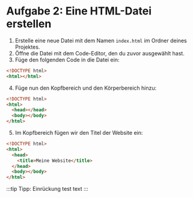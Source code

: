 # Aufgabe 2: Eine HTML-Datei erstellen

1. Erstelle eine neue Datei mit dem Namen `index.html` im Ordner deines Projektes.
2. Öffne die Datei mit dem Code-Editor, den du zuvor ausgewählt hast.
3. Füge den folgenden Code in die Datei ein:

```html
<!DOCTYPE html>
<html></html>
```

4. Füge nun den Kopfbereich und den Körperbereich hinzu:

```html
<!DOCTYPE html>
<html>
  <head></head>
  <body></body>
</html>
```

5. Im Kopfbereich fügen wir den Titel der Website ein:

```html
<!DOCTYPE html>
<html>
  <head>
    <title>Meine Website</title>
  </head>
  <body></body>
</html>
```
 
:::tip Tipp: Einrückung
test text
:::